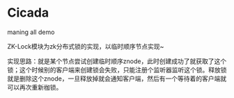 # Cicada
maning all demo

ZK-Lock模块为zk分布式锁的实现，以临时顺序节点实现~

实现思路：就是某个节点尝试创建临时顺序znode，此时创建成功了就获取了这个锁；这个时候别的客户端来创建锁会失败，只能注册个监听器监听这个锁。释放锁就是删除这个znode，一旦释放掉就会通知客户端，然后有一个等待着的客户端就可以再次重新枷锁。
